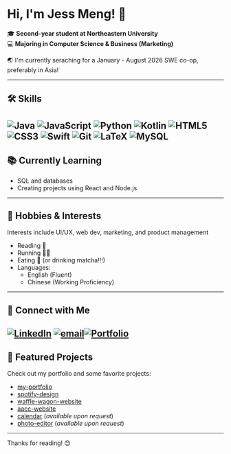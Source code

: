 # Hi, I'm Jess Meng! 👋

🎓 **Second-year student at Northeastern University**  
💻 **Majoring in Computer Science & Business (Marketing)**

🌏 I'm currently seraching for a January - August 2026 SWE co-op, preferably in Asia!

---

## 🛠️ Skills
![Java](https://img.shields.io/badge/java-%23ED8B00.svg?style=for-the-badge&logo=openjdk&logoColor=white) 
![JavaScript](https://img.shields.io/badge/javascript-%23323330.svg?style=for-the-badge&logo=javascript&logoColor=%23F7DF1E) 
![Python](https://img.shields.io/badge/python-3670A0?style=for-the-badge&logo=python&logoColor=ffdd54) 
![Kotlin](https://img.shields.io/badge/kotlin-%237F52FF.svg?style=for-the-badge&logo=kotlin&logoColor=white) 
![HTML5](https://img.shields.io/badge/html5-%23E34F26.svg?style=for-the-badge&logo=html5&logoColor=white) 
![CSS3](https://img.shields.io/badge/css3-%231572B6.svg?style=for-the-badge&logo=css3&logoColor=white) 
![Swift](https://img.shields.io/badge/swift-F54A2A?style=for-the-badge&logo=swift&logoColor=white) 
![Git](https://img.shields.io/badge/git-%23F05033.svg?style=for-the-badge&logo=git&logoColor=white) 
![LaTeX](https://img.shields.io/badge/latex-%23008080.svg?style=for-the-badge&logo=latex&logoColor=white) 
![MySQL](https://img.shields.io/badge/mysql-4479A1.svg?style=for-the-badge&logo=mysql&logoColor=white)
---

## 📚 Currently Learning

- SQL and databases
- Creating projects using React and Node.js

---

## 🩷 Hobbies & Interests

Interests include UI/UX, web dev, marketing, and product management

- Reading 📖
- Running 🏃‍♀️
- Eating 🍜 (or drinking matcha!!!)
- Languages:  
  - English (Fluent)  
  - Chinese (Working Proficiency)

---

## 🔗 Connect with Me
[![LinkedIn](https://img.shields.io/badge/LinkedIn-%230077B5.svg?logo=linkedin&logoColor=white)](https://linkedin.com/in/jessicammeng) [![email](https://img.shields.io/badge/Email-D14836?logo=gmail&logoColor=white)](mailto:jessicammeng@gmail.com)[![Portfolio](https://img.shields.io/badge/Portfolio-%23000000.svg?style=for-the-badge&logo=firefox&logoColor=#FF7139)](https://jessmengg.netlify.app/)
---

## 📁 Featured Projects

Check out my portfolio and some favorite projects:
- [my-portfolio](https://github.com/jessmengg/my-portfolio)
- [spotify-design](https://github.com/jessmengg/spotify-design)
- [waffle-wagon-website](https://wafflewagonnj.wixsite.com/23-24)
- [aacc-website](https://contactwphsaacc.wixsite.com/23-24)
- [calendar](https://github.khoury.northeastern.edu/morganwills23/MorganJessRepo) (*available upon request*)
- [photo-editor](https://github.com/ifeadeyosoye/AE3-starting-point-v4) (*available upon reauest*)

---

Thanks for reading! 😊


